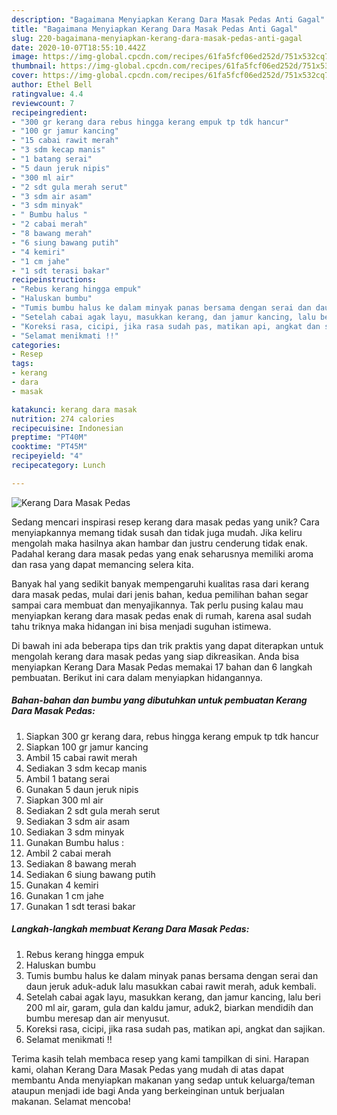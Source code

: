 ```yaml
---
description: "Bagaimana Menyiapkan Kerang Dara Masak Pedas Anti Gagal"
title: "Bagaimana Menyiapkan Kerang Dara Masak Pedas Anti Gagal"
slug: 220-bagaimana-menyiapkan-kerang-dara-masak-pedas-anti-gagal
date: 2020-10-07T18:55:10.442Z
image: https://img-global.cpcdn.com/recipes/61fa5fcf06ed252d/751x532cq70/kerang-dara-masak-pedas-foto-resep-utama.jpg
thumbnail: https://img-global.cpcdn.com/recipes/61fa5fcf06ed252d/751x532cq70/kerang-dara-masak-pedas-foto-resep-utama.jpg
cover: https://img-global.cpcdn.com/recipes/61fa5fcf06ed252d/751x532cq70/kerang-dara-masak-pedas-foto-resep-utama.jpg
author: Ethel Bell
ratingvalue: 4.4
reviewcount: 7
recipeingredient:
- "300 gr kerang dara rebus hingga kerang empuk tp tdk hancur"
- "100 gr jamur kancing"
- "15 cabai rawit merah"
- "3 sdm kecap manis"
- "1 batang serai"
- "5 daun jeruk nipis"
- "300 ml air"
- "2 sdt gula merah serut"
- "3 sdm air asam"
- "3 sdm minyak"
- " Bumbu halus "
- "2 cabai merah"
- "8 bawang merah"
- "6 siung bawang putih"
- "4 kemiri"
- "1 cm jahe"
- "1 sdt terasi bakar"
recipeinstructions:
- "Rebus kerang hingga empuk"
- "Haluskan bumbu"
- "Tumis bumbu halus ke dalam minyak panas bersama dengan serai dan daun jeruk aduk-aduk lalu masukkan cabai rawit merah, aduk kembali."
- "Setelah cabai agak layu, masukkan kerang, dan jamur kancing, lalu beri 200 ml air, garam, gula dan kaldu jamur, aduk2, biarkan mendidih dan bumbu meresap dan air menyusut."
- "Koreksi rasa, cicipi, jika rasa sudah pas, matikan api, angkat dan sajikan."
- "Selamat menikmati !!"
categories:
- Resep
tags:
- kerang
- dara
- masak

katakunci: kerang dara masak 
nutrition: 274 calories
recipecuisine: Indonesian
preptime: "PT40M"
cooktime: "PT45M"
recipeyield: "4"
recipecategory: Lunch

---
```



![Kerang Dara Masak Pedas](https://img-global.cpcdn.com/recipes/61fa5fcf06ed252d/751x532cq70/kerang-dara-masak-pedas-foto-resep-utama.jpg)

Sedang mencari inspirasi resep kerang dara masak pedas yang unik? Cara menyiapkannya memang tidak susah dan tidak juga mudah. Jika keliru mengolah maka hasilnya akan hambar dan justru cenderung tidak enak. Padahal kerang dara masak pedas yang enak seharusnya memiliki aroma dan rasa yang dapat memancing selera kita.



Banyak hal yang sedikit banyak mempengaruhi kualitas rasa dari kerang dara masak pedas, mulai dari jenis bahan, kedua pemilihan bahan segar sampai cara membuat dan menyajikannya. Tak perlu pusing kalau mau menyiapkan kerang dara masak pedas enak di rumah, karena asal sudah tahu triknya maka hidangan ini bisa menjadi suguhan istimewa.


Di bawah ini ada beberapa tips dan trik praktis yang dapat diterapkan untuk mengolah kerang dara masak pedas yang siap dikreasikan. Anda bisa menyiapkan Kerang Dara Masak Pedas memakai 17 bahan dan 6 langkah pembuatan. Berikut ini cara dalam menyiapkan hidangannya.

<!--inarticleads1-->

##### Bahan-bahan dan bumbu yang dibutuhkan untuk pembuatan Kerang Dara Masak Pedas:

1. Siapkan 300 gr kerang dara, rebus hingga kerang empuk tp tdk hancur
1. Siapkan 100 gr jamur kancing
1. Ambil 15 cabai rawit merah
1. Sediakan 3 sdm kecap manis
1. Ambil 1 batang serai
1. Gunakan 5 daun jeruk nipis
1. Siapkan 300 ml air
1. Sediakan 2 sdt gula merah serut
1. Sediakan 3 sdm air asam
1. Sediakan 3 sdm minyak
1. Gunakan  Bumbu halus :
1. Ambil 2 cabai merah
1. Sediakan 8 bawang merah
1. Sediakan 6 siung bawang putih
1. Gunakan 4 kemiri
1. Gunakan 1 cm jahe
1. Gunakan 1 sdt terasi bakar




<!--inarticleads2-->

##### Langkah-langkah membuat Kerang Dara Masak Pedas:

1. Rebus kerang hingga empuk
1. Haluskan bumbu
1. Tumis bumbu halus ke dalam minyak panas bersama dengan serai dan daun jeruk aduk-aduk lalu masukkan cabai rawit merah, aduk kembali.
1. Setelah cabai agak layu, masukkan kerang, dan jamur kancing, lalu beri 200 ml air, garam, gula dan kaldu jamur, aduk2, biarkan mendidih dan bumbu meresap dan air menyusut.
1. Koreksi rasa, cicipi, jika rasa sudah pas, matikan api, angkat dan sajikan.
1. Selamat menikmati !!




Terima kasih telah membaca resep yang kami tampilkan di sini. Harapan kami, olahan Kerang Dara Masak Pedas yang mudah di atas dapat membantu Anda menyiapkan makanan yang sedap untuk keluarga/teman ataupun menjadi ide bagi Anda yang berkeinginan untuk berjualan makanan. Selamat mencoba!
